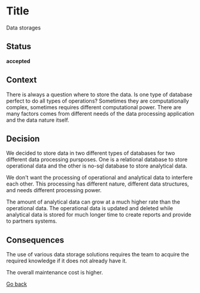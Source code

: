 # Title

Data storages

## Status

**accepted**

## Context

There is always a question where to store the data. Is one type of database perfect to do all types of operations? Sometimes they are computationally complex, sometimes requires different computational power. There are many factors comes from different needs of the data processing application and the data nature itself.

## Decision

We decided to store data in two different types of databases for two different data processing pursposes. One is a relational database to store operational data and the other is no-sql database to store analytical data.

We don't want the processing of operational and analytical data to interfere each other. This processing has different nature, different data structures, and needs different processing power.

The amount of analytical data can grow at a much higher rate than the operational data. The operational data is updated and deleted while analytical data is stored for much longer time to create reports and provide to partners systems.  

## Consequences

The use of various data storage solutions requires the team to acquire the required knowledge if it does not already have it.

The overall maintenance cost is higher.  

[Go back](./README.md)